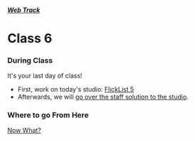 ##### [Web Track](../..)

# Class 6

### During Class

It's your last day of class!

* First, work on today's studio: [FlickList 5](../studios/flicklist-5)
* Afterwards, we will <a href="https://youtu.be/htpsYP1s4c0" target="_blank">go over the staff solution to the studio</a>.

### Where to go From Here

[Now What?](../now-what)

